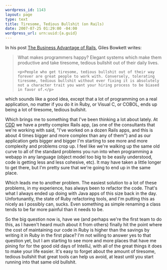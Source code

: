 ```yaml
--- 
wordpress_id: 1143
layout: page
type: text
title: Tiresome, Tedious Bullshit (on Rails)
date: 2007-07-25 01:29:00 -04:00
wordpress_url: urn:uuid:{a.guid}
---
```

<p>In his post <a href="http://gilesbowkett.blogspot.com/2007/07/business-advantage-of-rails.html">The Business Advantage of Rails</a>, Giles Bowkett writes:</p>

<blockquote>
    <p>What makes programmers happy? Elegant systems which make them productive and take tiresome, tedious bullshit out of their daily lives. </p>

    <p>People who get tiresome, tedious bullshit out of their way forever are great people to work with. Conversely, tolerating tiresome, tedious bullshit without ever fixing it is absolutely not a character trait you want your hiring process to be biased in favor of.</p>
</blockquote>

<p>which sounds like a good idea, except that a lot of programming on a real application, no matter if you do it in Ruby, or Visual C, or COBOL, ends up being a lot of tiresome, tedious bullshit.  </p>

<p>Which brings me to something that I've been thinking a lot about lately.  At <a href="http://www.collaborativedrug.com">CDD</a> we have a pretty complex Rails app, (as one of the consultants that we're working with said, "I've worked on a dozen Rails apps, and this is about 4 times bigger and more complex than any of them") and as our application gets bigger and bigger I'm starting to see more and more complexity and problems crop up.  I feel like we're walking up the same old curve to all of the standard problems you run into when programming a webapp in any language (object model too big to be easily understood, code is getting less and less cohesive, etc).  It may have taken a little longer to get there, but I'm pretty sure that we're going to end up in the same place.</p>

<p>Which leads me to another problem.  The easiest solution to a lot of these problems, in my experience, has always been to refactor the code.  That's what I always ended up doing with Java apps of this size back in the day.  Unfortunantly, the state of Ruby refactoring tools, and I'm putting this as nicely as I possibly can, sucks.  Even something as simple renaming a class tends to be far more painful than it needs to be.</p>

<p>So the big question now is, have we (and perhaps we're the first team to do this, as I haven't heard much about it from others) finally hit the point where the cost of maintaining our code in Ruby is higher than the savings by writing it in Ruby in the first place?  I'm not willing to answer yes to that question yet, but I am starting to see more and more places that have me pining for for the good old days of IntelliJ, with all of the great things it does to make your life easier.  It's easy to forget about the amount of tiresome, tedious bullshit that great tools can help us avoid, at least until you start running into that same old bullshit.</p>
